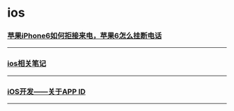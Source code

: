 ios
===

### [苹果iPhone6如何拒接来电，苹果6怎么挂断电话](hang-up)

---

### [ios相关笔记](note)

---

### [iOS开发——关于APP ID](something-about-app-id)

---
